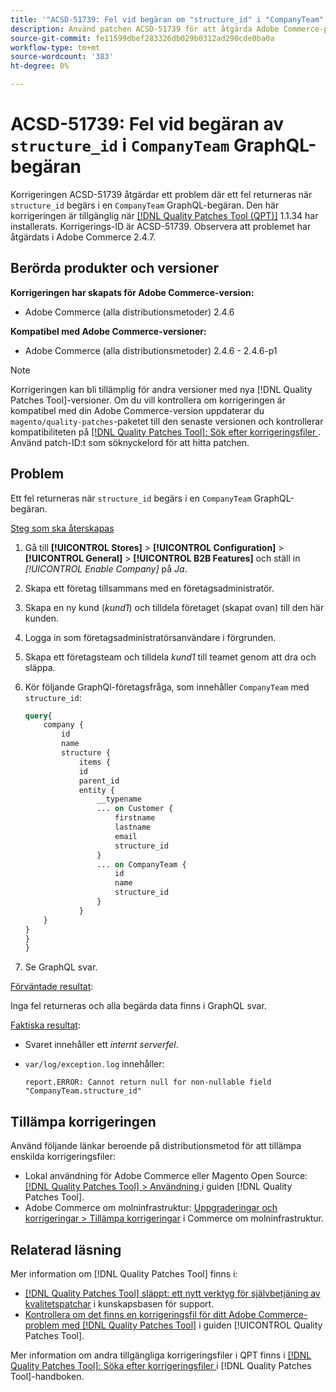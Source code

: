 ```yaml
---
title: '"ACSD-51739: Fel vid begäran om "structure_id" i "CompanyTeam" GraphQL request"'
description: Använd patchen ACSD-51739 för att åtgärda Adobe Commerce-problemet där ett fel returneras när "structure_id" begärs i en "CompanyTeam"-GraphQL-begäran.
source-git-commit: fe11599dbef283326db029b0312ad290cde0ba0a
workflow-type: tm+mt
source-wordcount: '383'
ht-degree: 0%

---
```


# ACSD-51739: Fel vid begäran av `structure_id` i `CompanyTeam` GraphQL-begäran

Korrigeringen ACSD-51739 åtgärdar ett problem där ett fel returneras när `structure_id` begärs i en `CompanyTeam` GraphQL-begäran. Den här korrigeringen är tillgänglig när [[!DNL Quality Patches Tool (QPT)]](https://experienceleague.adobe.com/en/docs/commerce-knowledge-base/kb/announcements/commerce-announcements/magento-quality-patches-released-new-tool-to-self-serve-quality-patches) 1.1.34 har installerats. Korrigerings-ID är ACSD-51739. Observera att problemet har åtgärdats i Adobe Commerce 2.4.7.

## Berörda produkter och versioner

**Korrigeringen har skapats för Adobe Commerce-version:**

* Adobe Commerce (alla distributionsmetoder) 2.4.6

**Kompatibel med Adobe Commerce-versioner:**

* Adobe Commerce (alla distributionsmetoder) 2.4.6 - 2.4.6-p1

>[!NOTE]
>
>Korrigeringen kan bli tillämplig för andra versioner med nya [!DNL Quality Patches Tool]-versioner. Om du vill kontrollera om korrigeringen är kompatibel med din Adobe Commerce-version uppdaterar du `magento/quality-patches`-paketet till den senaste versionen och kontrollerar kompatibiliteten på [[!DNL Quality Patches Tool]: Sök efter korrigeringsfiler ](https://experienceleague.adobe.com/tools/commerce-quality-patches/index.html). Använd patch-ID:t som söknyckelord för att hitta patchen.

## Problem

Ett fel returneras när `structure_id` begärs i en `CompanyTeam` GraphQL-begäran.

<u>Steg som ska återskapas</u>

1. Gå till **[!UICONTROL Stores]** > **[!UICONTROL Configuration]** > **[!UICONTROL General]** > **[!UICONTROL B2B Features]** och ställ in *[!UICONTROL Enable Company]* på *Ja*.
1. Skapa ett företag tillsammans med en företagsadministratör.
1. Skapa en ny kund (*kund1*) och tilldela företaget (skapat ovan) till den här kunden.
1. Logga in som företagsadministratörsanvändare i förgrunden.
1. Skapa ett företagsteam och tilldela *kund1* till teamet genom att dra och släppa.
1. Kör följande GraphQl-företagsfråga, som innehåller `CompanyTeam` med `structure_id`:

   ```GraphQL
   query{
       company {
           id
           name
           structure {
               items {
               id
               parent_id
               entity {
                   __typename
                   ... on Customer {
                       firstname
                       lastname
                       email
                       structure_id
                   }
                   ... on CompanyTeam {
                       id
                       name
                       structure_id
                   }
               }
       }
   }
   }
   }
   ```

1. Se GraphQL svar.

<u>Förväntade resultat</u>:

Inga fel returneras och alla begärda data finns i GraphQL svar.

<u>Faktiska resultat</u>:

* Svaret innehåller ett *internt serverfel*.
* `var/log/exception.log` innehåller:

  ```
  report.ERROR: Cannot return null for non-nullable field "CompanyTeam.structure_id"
  ```

## Tillämpa korrigeringen

Använd följande länkar beroende på distributionsmetod för att tillämpa enskilda korrigeringsfiler:

* Lokal användning för Adobe Commerce eller Magento Open Source: [[!DNL Quality Patches Tool] > Användning ](/help/tools/quality-patches-tool/usage.md) i guiden [!DNL Quality Patches Tool].
* Adobe Commerce om molninfrastruktur: [Uppgraderingar och korrigeringar > Tillämpa korrigeringar](https://experienceleague.adobe.com/docs/commerce-cloud-service/user-guide/develop/upgrade/apply-patches.html) i Commerce om molninfrastruktur.

## Relaterad läsning

Mer information om [!DNL Quality Patches Tool] finns i:

* [[!DNL Quality Patches Tool] släppt: ett nytt verktyg för självbetjäning av kvalitetspatchar](https://experienceleague.adobe.com/en/docs/commerce-knowledge-base/kb/announcements/commerce-announcements/magento-quality-patches-released-new-tool-to-self-serve-quality-patches) i kunskapsbasen för support.
* [Kontrollera om det finns en korrigeringsfil för ditt Adobe Commerce-problem med  [!DNL Quality Patches Tool]](/help/tools/quality-patches-tool/patches-available-in-qpt/check-patch-for-magento-issue-with-magento-quality-patches.md) i guiden [!UICONTROL Quality Patches Tool].


Mer information om andra tillgängliga korrigeringsfiler i QPT finns i [[!DNL Quality Patches Tool]: Söka efter korrigeringsfiler ](https://experienceleague.adobe.com/tools/commerce-quality-patches/index.html) i [!DNL Quality Patches Tool]-handboken.
